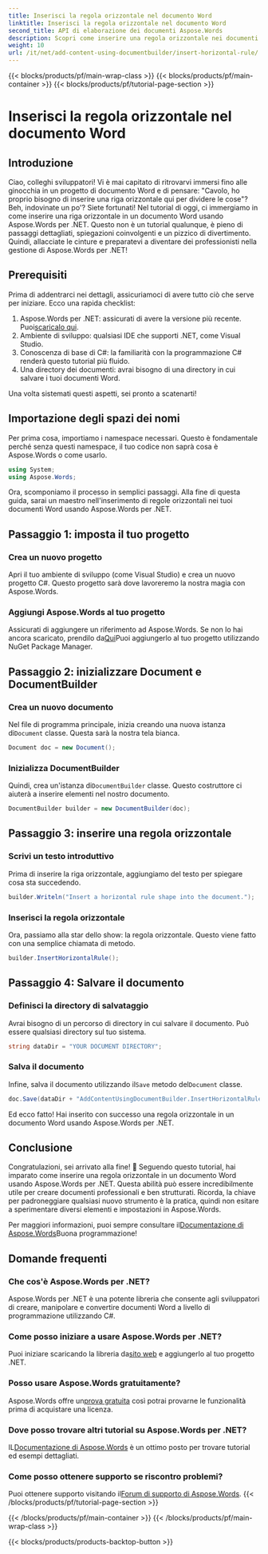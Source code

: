 ```yaml
---
title: Inserisci la regola orizzontale nel documento Word
linktitle: Inserisci la regola orizzontale nel documento Word
second_title: API di elaborazione dei documenti Aspose.Words
description: Scopri come inserire una regola orizzontale nei documenti Word usando Aspose.Words per .NET con la nostra guida dettagliata, passo dopo passo. Perfetta per gli sviluppatori C#.
weight: 10
url: /it/net/add-content-using-documentbuilder/insert-horizontal-rule/
---
```


{{< blocks/products/pf/main-wrap-class >}}
{{< blocks/products/pf/main-container >}}
{{< blocks/products/pf/tutorial-page-section >}}

# Inserisci la regola orizzontale nel documento Word

## Introduzione

Ciao, colleghi sviluppatori! Vi è mai capitato di ritrovarvi immersi fino alle ginocchia in un progetto di documento Word e di pensare: "Cavolo, ho proprio bisogno di inserire una riga orizzontale qui per dividere le cose"? Beh, indovinate un po'? Siete fortunati! Nel tutorial di oggi, ci immergiamo in come inserire una riga orizzontale in un documento Word usando Aspose.Words per .NET. Questo non è un tutorial qualunque, è pieno di passaggi dettagliati, spiegazioni coinvolgenti e un pizzico di divertimento. Quindi, allacciate le cinture e preparatevi a diventare dei professionisti nella gestione di Aspose.Words per .NET!

## Prerequisiti

Prima di addentrarci nei dettagli, assicuriamoci di avere tutto ciò che serve per iniziare. Ecco una rapida checklist:

1.  Aspose.Words per .NET: assicurati di avere la versione più recente. Puoi[scaricalo qui](https://releases.aspose.com/words/net/).
2. Ambiente di sviluppo: qualsiasi IDE che supporti .NET, come Visual Studio.
3. Conoscenza di base di C#: la familiarità con la programmazione C# renderà questo tutorial più fluido.
4. Una directory dei documenti: avrai bisogno di una directory in cui salvare i tuoi documenti Word.

Una volta sistemati questi aspetti, sei pronto a scatenarti!

## Importazione degli spazi dei nomi

Per prima cosa, importiamo i namespace necessari. Questo è fondamentale perché senza questi namespace, il tuo codice non saprà cosa è Aspose.Words o come usarlo.

```csharp
using System;
using Aspose.Words;
```

Ora, scomponiamo il processo in semplici passaggi. Alla fine di questa guida, sarai un maestro nell'inserimento di regole orizzontali nei tuoi documenti Word usando Aspose.Words per .NET.

## Passaggio 1: imposta il tuo progetto

### Crea un nuovo progetto

Apri il tuo ambiente di sviluppo (come Visual Studio) e crea un nuovo progetto C#. Questo progetto sarà dove lavoreremo la nostra magia con Aspose.Words.

### Aggiungi Aspose.Words al tuo progetto

 Assicurati di aggiungere un riferimento ad Aspose.Words. Se non lo hai ancora scaricato, prendilo da[Qui](https://releases.aspose.com/words/net/)Puoi aggiungerlo al tuo progetto utilizzando NuGet Package Manager.

## Passaggio 2: inizializzare Document e DocumentBuilder

### Crea un nuovo documento

 Nel file di programma principale, inizia creando una nuova istanza di`Document` classe. Questa sarà la nostra tela bianca.

```csharp
Document doc = new Document();
```

### Inizializza DocumentBuilder

 Quindi, crea un'istanza di`DocumentBuilder` classe. Questo costruttore ci aiuterà a inserire elementi nel nostro documento.

```csharp
DocumentBuilder builder = new DocumentBuilder(doc);
```

## Passaggio 3: inserire una regola orizzontale

### Scrivi un testo introduttivo

Prima di inserire la riga orizzontale, aggiungiamo del testo per spiegare cosa sta succedendo.

```csharp
builder.Writeln("Insert a horizontal rule shape into the document.");
```

### Inserisci la regola orizzontale

Ora, passiamo alla star dello show: la regola orizzontale. Questo viene fatto con una semplice chiamata di metodo.

```csharp
builder.InsertHorizontalRule();
```

## Passaggio 4: Salvare il documento

### Definisci la directory di salvataggio

Avrai bisogno di un percorso di directory in cui salvare il documento. Può essere qualsiasi directory sul tuo sistema.

```csharp
string dataDir = "YOUR DOCUMENT DIRECTORY";
```

### Salva il documento

 Infine, salva il documento utilizzando il`Save` metodo del`Document` classe.

```csharp
doc.Save(dataDir + "AddContentUsingDocumentBuilder.InsertHorizontalRule.docx");
```

Ed ecco fatto! Hai inserito con successo una regola orizzontale in un documento Word usando Aspose.Words per .NET.

## Conclusione

Congratulazioni, sei arrivato alla fine! 🎉 Seguendo questo tutorial, hai imparato come inserire una regola orizzontale in un documento Word usando Aspose.Words per .NET. Questa abilità può essere incredibilmente utile per creare documenti professionali e ben strutturati. Ricorda, la chiave per padroneggiare qualsiasi nuovo strumento è la pratica, quindi non esitare a sperimentare diversi elementi e impostazioni in Aspose.Words.

 Per maggiori informazioni, puoi sempre consultare il[Documentazione di Aspose.Words](https://reference.aspose.com/words/net/)Buona programmazione!

## Domande frequenti

### Che cos'è Aspose.Words per .NET?

Aspose.Words per .NET è una potente libreria che consente agli sviluppatori di creare, manipolare e convertire documenti Word a livello di programmazione utilizzando C#.

### Come posso iniziare a usare Aspose.Words per .NET?

Puoi iniziare scaricando la libreria da[sito web](https://releases.aspose.com/words/net/) e aggiungerlo al tuo progetto .NET.

### Posso usare Aspose.Words gratuitamente?

 Aspose.Words offre un[prova gratuita](https://releases.aspose.com/) così potrai provarne le funzionalità prima di acquistare una licenza.

### Dove posso trovare altri tutorial su Aspose.Words per .NET?

 IL[Documentazione di Aspose.Words](https://reference.aspose.com/words/net/) è un ottimo posto per trovare tutorial ed esempi dettagliati.

### Come posso ottenere supporto se riscontro problemi?

 Puoi ottenere supporto visitando il[Forum di supporto di Aspose.Words](https://forum.aspose.com/c/words/8).
{{< /blocks/products/pf/tutorial-page-section >}}

{{< /blocks/products/pf/main-container >}}
{{< /blocks/products/pf/main-wrap-class >}}

{{< blocks/products/products-backtop-button >}}
